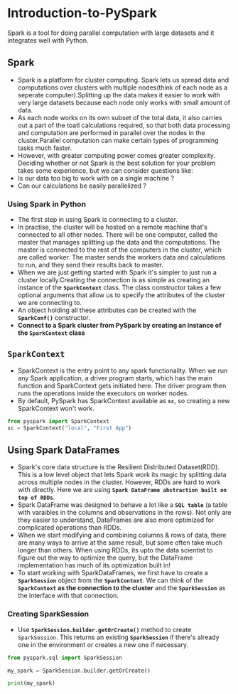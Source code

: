 # Introduction-to-PySpark
Spark is a tool for doing parallel computation with large datasets and it integrates well with Python.

## Spark
- Spark is a platform for cluster computing. Spark lets us spread data and computations over clusters with multiple nodes(think of each node as a seperate computer).Splitting up the data makes it easier to work with very large datasets because each node only works with small amount of data.
- As each node works on its own subset of the total data, it also carries out a part of the toatl calculations required, so that both data processing and computation are performed in parallel over the nodes in the cluster.Parallel computation can make certain types of programming tasks much faster.
- However, with greater computing power comes greater complexity. Deciding whether or not Spark is the best solution for your problem takes some experience, but we can consider questions like:
- Is our data too big to work with on a single machine ?
- Can our calculations be easily parallelized ?

### Using Spark in Python
- The first step in using Spark is connecting to a cluster.
- In practise, the cluster will be hosted on a remote machine that's connected to all other nodes. There will be one computer, called the master that manages splitting up the data and the computations. The master is connected to the rest of the computers in the cluster, which are called worker. The master sends the workers data and calculations to run, and they send their results back to master.
- When we are just getting started with Spark it's simpler to just run a cluster locally.Creating the connection is as simple as creating an instance of the **`SparkContext`** class. The class constructor takes a few optional arguments that allow us to specify the attributes of the cluster we are connecting to.
- An object holding all these attributes can be created with the **`SparkConf()`** constructor.
- **Connect to a Spark cluster from PySpark by creating an instance of the `SparkContext` class**

## `SparkContext`
- SparkContext is the entry point to any spark functionality. When we run any Spark application, a driver program starts, which has the main function and SparkContext gets initiated here. The driver program then runs the operations inside the executors on worker nodes.
- By default, PySpark has SparkContext available as **`sc`**, so creating a new SparkContext won't work.

```python
from pyspark import SparkContext
sc = SparkContext("local", "First App")
```

## Using Spark DataFrames
- Spark's core data structure is the Resilient Distributed Dataset(RDD). This is a low level object that lets Spark work its magic by splitting data across multiple nodes in the cluster. However, RDDs are hard to work with directly. Here we are using **`Spark DataFrame abstraction built on top of RDDs`**.
- Spark DataFrame was designed to behave a lot like a **`SQL table`** (a table with varaibles in the columns and observations in the rows). Not only are they easier to understand, DataFrames are also more optimized for complicated operations than RDDs.
- When we start modifying and combining columns & rows of data, there are many ways to arrive at the same result, but some often take much longer than others. When using RDDs, its upto the data scientist to figure out the way to optimize the query, but the DataFrame implementation has much of its optimization built in!
- To start working with SparkDataFrames, we first have to create a **`SparkSession`** object from the **`SparkContext`**. We can think of the **`SparkContext` as the connection to the cluster** and the **`SparkSession`** as the interface with that connection.


### Creating SparkSession
- Use **`SparkSession.builder.getOrCreate()`** method to create `SparkSession`. This returns an existing **`SparkSession`** if there's already one in the environment or creates a new one if necessary.

```python
from pyspark.sql import SparkSession

my_spark = SparkSession.builder.getOrCreate()

print(my_spark)
```



































